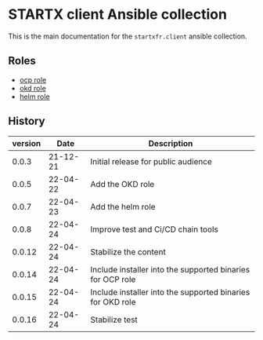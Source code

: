 # STARTX client Ansible collection

This is the main documentation for the `startxfr.client` ansible collection.

## Roles

- [ocp role](roles/ocp/README.md)
- [okd role](roles/okd/README.md)
- [helm role](roles/helm/README.md)

## History

| version | Date     | Description                                                |
| ------- | -------- | ---------------------------------------------------------- |
| 0.0.3   | 21-12-21 | Initial release for public audience                        |
| 0.0.5   | 22-04-22 | Add the OKD role                                           |
| 0.0.7   | 22-04-23 | Add the helm role                                          |
| 0.0.8   | 22-04-24 | Improve test and Ci/CD chain tools                         |
| 0.0.12  | 22-04-24 | Stabilize the content                                      |
| 0.0.14  | 22-04-24 | Include installer into the supported binaries for OCP role |
| 0.0.15  | 22-04-24 | Include installer into the supported binaries for OKD role |
| 0.0.16  | 22-04-24 | Stabilize test                                             |
